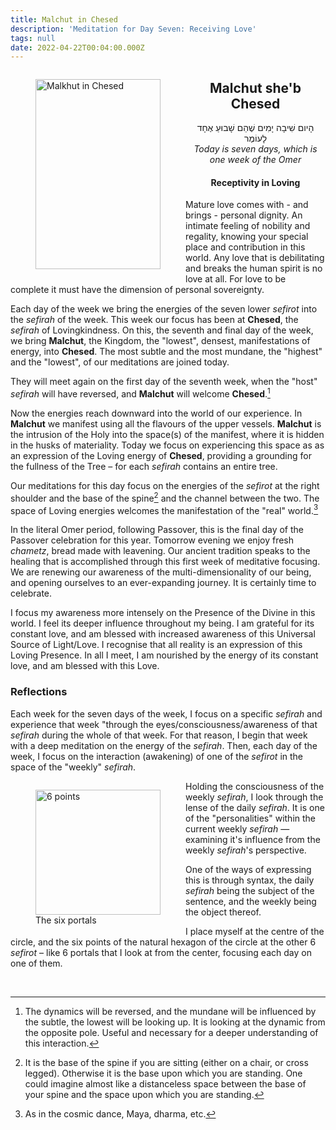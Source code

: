 ```yaml
---
title: Malchut in Chesed
description: 'Meditation for Day Seven: Receiving Love'
tags: null
date: 2022-04-22T00:04:00.000Z
---
```

<a href="https://www.chabad.org/holidays/sefirah/omer-count_cdo/jewish/Count-the-Omer.htm">
<i class="fa fa-file" aria-hidden="true"></i></a>

<figure style='float: left'>
 <a href='/posts/img/freedom/week1/1.7-Malchut_in_Chesed.png' target="blank">
   <img src='/posts/img/freedom/week1/1.7-Malchut_in_Chesed_s.png' alt='Malkhut in Chesed' width='200' height='304' />
 </a>
</figure>

<div style="text-align:center">
<h2>Malchut she'b Chesed</h2>
<p>
<span dir="rtl">הָיום שִׁיבָה יָמִים שֶׁהֵם שָׁבוּעַ אֶחָד לָעוֹמֶר</span>
<br />
<i>Today is seven days, which is one week of the Omer</i>

<h4>Receptivity in Loving</h4>
</div>

<div class="abstract">

Mature love comes with - and brings - personal dignity. An intimate feeling of nobility and regality, knowing your special place and contribution in this world. Any love that is debilitating and breaks the human spirit is no love at all. For love to be complete it must have the dimension of personal sovereignty.

</div>

Each day of the week we bring the energies of the seven lower _sefirot_ into the _sefirah_ of the week. This week our focus has been at **Chesed**, the _sefirah_ of Lovingkindness. On this, the seventh and final day of the week, we bring **Malchut**, the Kingdom, the "lowest", densest, manifestations of energy, into **Chesed**. The most subtle and the most mundane, the "highest" and the "lowest", of our meditations are joined today.

They will meet again on the first day of the seventh week, when the "host" _sefirah_ will have reversed, and **Malchut** will welcome **Chesed**.[^1]

Now the energies reach downward into the world of our experience. In **Malchut** we manifest using all the flavours of the upper vessels. **Malchut** is the intrusion of the Holy into the space(s) of the manifest, where it is hidden in the husks of materiality. Today we focus on experiencing this space as as an expression of the Loving energy of **Chesed**, providing a grounding for the fullness of the Tree – for each _sefirah_ contains an entire tree.

Our meditations for this day focus on the energies of the _sefirot_ at the right shoulder and the base of the spine[^2] and the channel between the two. The space of Loving energies welcomes the manifestation of the "real" world.[^3]

In the literal Omer period, following Passover, this is the final day of the Passover celebration for this year. Tomorrow evening we enjoy fresh _chametz_, bread made with leavening. Our ancient tradition speaks to the healing that is accomplished through this first week of meditative focusing. We are renewing our awareness of the multi-dimensionality of our being, and opening ourselves to an ever-expanding journey. It is certainly time to celebrate.

<div class="abstract">

I focus my awareness more intensely on the Presence of the Divine in this world. I feel its deeper influence throughout my being. I am grateful for its constant love, and am blessed with increased awareness of this  Universal Source of Light/Love. I recognise that all reality is an expression of this Loving Presence. In all I meet, I am nourished by the  energy of its constant love, and am blessed with this Love.

</div>

<h3>Reflections</h3>

<div class="block note">

Each week for the seven days of the week, I focus on a specific _sefirah_ and experience that week "through the eyes/consciousness/awareness of that _sefirah_ during the whole of that week. For that reason, I begin that week with a deep meditation on the energy of the _sefirah_. Then, each day of the week, I focus on the interaction (awakening) of one of the _sefirot_ in the space of the "weekly" _sefirah_.

<figure style='float: left'>
  <img src='/posts/img/neshama/six_portals_200x200.jpg' alt='6 points' width='200' height='200' />
  <figcaption>The six portals</figcaption>
</figure>

Holding the consciousness of the weekly _sefirah_, I look through the lense of the daily _sefirah_.  It is one of the "personalities" within the current weekly _sefirah_ &mdash; examining it's influence from the weekly _sefirah_'s perspective.

One of the ways of expressing this is through syntax, the daily _sefirah_ being the subject of the sentence, and the weekly being the object thereof.

I place myself at the centre of the circle, and the six points of the natural hexagon of the circle at the other 6 _sefirot_ – like 6 portals that I look at from the center, focusing each day on one of them.

</div>

<br clear="all"/>

[^1]: The dynamics will be reversed, and the mundane will be influenced by the subtle, the lowest will be looking up. It is looking at the dynamic from the opposite pole. Useful and necessary for a deeper understanding of this interaction.
[^2]: It is the base of the spine if you are sitting (either on a chair, or cross legged). Otherwise it is the base upon which you are standing. One could imagine almost like a distanceless space between the base of your spine and the space upon which you are standing.
[^3]: As in the cosmic dance, Maya, dharma, etc.
